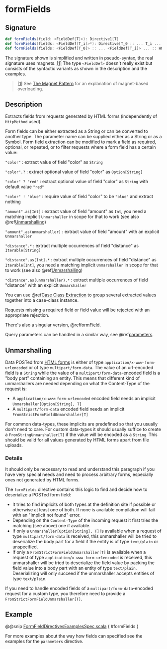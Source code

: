 # formFields

## Signature

```scala
def formFields(field: <FieldDef[T]>): Directive1[T]
def formFields(fields: <FieldDef[T_i]>*): Directive[T_0 :: ... T_i ... :: HNil]
def formFields(fields: <FieldDef[T_0]> :: ... <FieldDef[T_i]> ... :: HNil): Directive[T_0 :: ... T_i ... :: HNil]
```

The signature shown is simplified and written in pseudo-syntax, the real signature uses magnets. <a id="^1" href="#1">[1]</a> The type
`<FieldDef>` doesn't really exist but consists of the syntactic variants as shown in the description and the examples.

> <a id="1" href="#^1">[1]</a> See [The Magnet Pattern](http://spray.io/blog/2012-12-13-the-magnet-pattern/) for an explanation of magnet-based overloading.

## Description

Extracts fields from requests generated by HTML forms (independently of `HttpMethod` used).

Form fields can be either extracted as a String or can be converted to another type. The parameter name
can be supplied either as a String or as a Symbol. Form field extraction can be modified to mark a field
as required, optional, or repeated, or to filter requests where a form field has a certain value:

`"color"`
: extract value of field "color" as `String`

`"color".?`
: extract optional value of field "color" as `Option[String]`

`"color" ? "red"`
: extract optional value of field "color" as `String` with default value `"red"`

`"color" ! "blue"`
: require value of field "color" to be `"blue"` and extract nothing

`"amount".as[Int]`
: extract value of field "amount" as `Int`, you need a matching implicit `Unmarshaller` in scope for that to work
(see also @ref[Unmarshalling](../../../common/unmarshalling.md))

`"amount".as(unmarshaller)`
: extract value of field "amount" with an explicit `Unmarshaller`

`"distance".*`
: extract multiple occurrences of field "distance" as `Iterable[String]`

`"distance".as[Int].*`
: extract multiple occurrences of field "distance" as `Iterable[Int]`, you need a matching implicit `Unmarshaller` in scope for that to work
(see also @ref[Unmarshalling](../../../common/unmarshalling.md))

`"distance".as(unmarshaller).*`
: extract multiple occurrences of field "distance" with an explicit `Unmarshaller`


You can use @ref[Case Class Extraction](../../case-class-extraction.md) to group several extracted values together into a case-class
instance.

Requests missing a required field or field value will be rejected with an appropriate rejection.

There's also a singular version, @ref[formField](formField.md).

Query parameters can be handled in a similar way, see @ref[parameters](../parameter-directives/parameters.md).

## Unmarshalling

Data POSTed from [HTML forms](http://www.w3.org/TR/html401/interact/forms.html#h-17.13.4) is either of type `application/x-www-form-urlencoded` or of type
`multipart/form-data`. The value of an url-encoded field is a `String` while the value of a
`multipart/form-data`-encoded field is a "body part" containing an entity. This means that different kind of unmarshallers are needed depending
on what the Content-Type of the request is:

>
 * A `application/x-www-form-urlencoded` encoded field needs an implicit `Unmarshaller[Option[String], T]`
 * A `multipart/form-data` encoded field needs an implicit `FromStrictFormFieldUnmarshaller[T]`

For common data-types, these implicits are predefined so that you usually don't need to care. For custom data-types it
should usually suffice to create a `FromStringUnmarshaller[T]` if the value will be encoded as a `String`.
This should be valid for all values generated by HTML forms apart from file uploads.

### Details

It should only be necessary to read and understand this paragraph if you have very special needs and need to process
arbitrary forms, especially ones not generated by HTML forms.

The `formFields` directive contains this logic to find and decide how to deserialize a POSTed form field:

>
 * It tries to find implicits of both types at the definition site if possible or otherwise at least one of both. If
none is available compilation will fail with an "implicit not found" error.
 * Depending on the `Content-Type` of the incoming request it first tries the matching (see above) one if available.
 * If only a `Unmarshaller[Option[String], T]` is available when a request of type `multipart/form-data` is
received, this unmarshaller will be tried to deserialize the body part for a field if the entity is of type
`text/plain` or unspecified.
 * If only a `FromStrictFormFieldUnmarshaller[T]` is available when a request of type
`application/x-www-form-urlencoded` is received, this unmarshaller will be tried to deserialize the field value by
packing the field value into a body part with an entity of type `text/plain`. Deserializing will only succeed if
the unmarshaller accepts entities of type `text/plain`.

If you need to handle encoded fields of a `multipart/form-data`-encoded request for a custom type, you therefore need
to provide a `FromStrictFormFieldUnmarshaller[T]`.

## Example

@@snip [FormFieldDirectivesExamplesSpec.scala]($test$/scala/docs/http/scaladsl/server/directives/FormFieldDirectivesExamplesSpec.scala) { #formFields }

For more examples about the way how fields can specified see the examples for the `parameters` directive.
